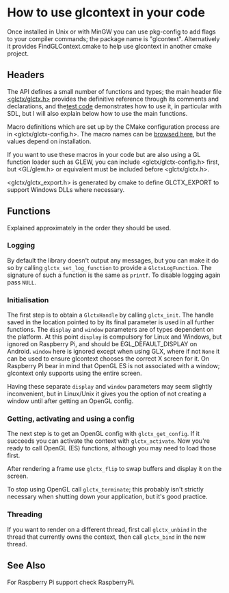 # How to use glcontext in your code #

Once installed in Unix or with MinGW you can use pkg-config to add flags to your compiler commands; the package name is "glcontext". Alternatively it provides FindGLContext.cmake to help use glcontext in another cmake project.

## Headers ##

The API defines a small number of functions and types; the main header file [<glctx/glctx.h>](https://code.google.com/p/glcontext/source/browse/glctx/glctx.h) provides the definitive reference through its comments and declarations, and the[test code](https://code.google.com/p/glcontext/source/browse/tests/glctx-test.c) demonstrates how to use it, in particular with SDL, but I will also explain below how to use the main functions.

Macro definitions which are set up by the CMake configuration process are in <glctx/glctx-config.h>. The macro names can be [browsed here](https://code.google.com/p/glcontext/source/browse/glctx-config.h.in), but the values depend on installation.

If you want to use these macros in your code but are also using a GL function loader such as GLEW, you can include <glctx/glctx-config.h> first, but <GL/glew.h> or equivalent must be included before <glctx/glctx.h>.

<glctx/glctx\_export.h> is generated by cmake to define GLCTX\_EXPORT to support Windows DLLs where necessary.

## Functions ##

Explained approximately in the order they should be used.

### Logging ###

By default the library doesn't output any messages, but you can make it do so by calling `glctx_set_log_function` to provide a `GlctxLogFunction`. The signature of such a function is the same as `printf`. To disable logging again pass `NULL`.

### Initialisation ###

The first step is to obtain a `GlctxHandle` by calling `glctx_init`. The handle saved in the location pointed to by its final parameter is used in all further functions. The `display` and `window` parameters are of types dependent on the platform. At this point `display` is compulsory for Linux and Windows, but ignored on Raspberry Pi, and should be EGL\_DEFAULT\_DISPLAY on Android. `window` here is ignored except when using GLX, where if not `None` it can be used to ensure glcontext chooses the correct X screen for it. On Raspberry Pi bear in mind that OpenGL ES is not associated with a window; glcontext only supports using the entire screen.

Having these separate `display` and `window` parameters may seem slightly inconvenient, but in Linux/Unix it gives you the option of not creating a window until after getting an OpenGL config.

### Getting, activating and using a config ###

The next step is to get an OpenGL config with `glctx_get_config`. If it succeeds you can activate the context with `glctx_activate`. Now you're ready to call OpenGL (ES) functions, although you may need to load those first.

After rendering a frame use `glctx_flip` to swap buffers and display it on the screen.

To stop using OpenGL call `glctx_terminate`; this probably isn't strictly necessary when shutting down your application, but it's good practice.

### Threading ###

If you want to render on a different thread, first call `glctx_unbind` in the thread that currently owns the context, then call `glctx_bind` in the new thread.

## See Also ##

For Raspberry Pi support check RaspberryPi.